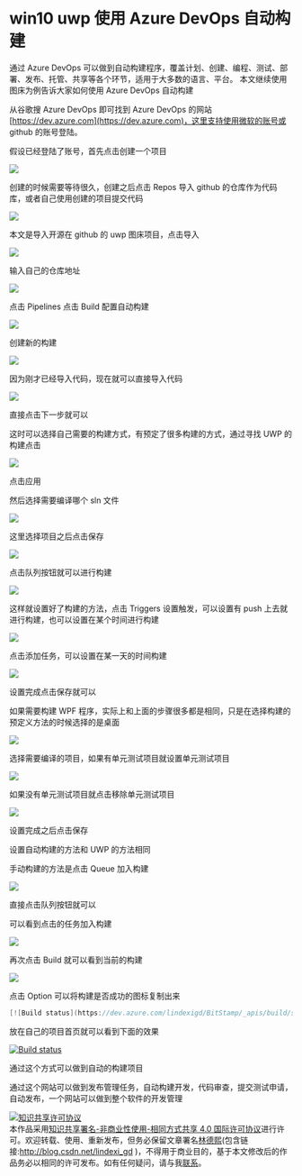 
# win10 uwp 使用 Azure DevOps 自动构建

通过 Azure DevOps 可以做到自动构建程序，覆盖计划、创建、编程、测试、部署、发布、托管、共享等各个环节，适用于大多数的语言、平台。
本文继续使用图床为例告诉大家如何使用 Azure DevOps 自动构建

<!--more-->


<!-- csdn -->

从谷歌搜 Azure DevOps 即可找到 Azure DevOps 的网站 [https://dev.azure.com](https://dev.azure.com)，这里支持使用微软的账号或 github 的账号登陆。

假设已经登陆了账号，首先点击创建一个项目

<!-- ![](image/win10 uwp 使用 Azure DevOps 自动构建/win10 uwp 使用 Azure DevOps 自动构建0.png) -->

![](http://image.acmx.xyz/lindexi%2F2018116203842298)

创建的时候需要等待很久，创建之后点击 Repos 导入 github 的仓库作为代码库，或者自己使用创建的项目提交代码

<!-- ![](image/win10 uwp 使用 Azure DevOps 自动构建/win10 uwp 使用 Azure DevOps 自动构建1.png) -->

![](http://image.acmx.xyz/lindexi%2F2018116203944879)

本文是导入开源在 github 的 uwp 图床项目，点击导入

<!-- ![](image/win10 uwp 使用 Azure DevOps 自动构建/win10 uwp 使用 Azure DevOps 自动构建2.png) -->

![](http://image.acmx.xyz/lindexi%2F2018116204014790)

输入自己的仓库地址

<!-- ![](image/win10 uwp 使用 Azure DevOps 自动构建/win10 uwp 使用 Azure DevOps 自动构建3.png) -->

![](http://image.acmx.xyz/lindexi%2F2018116204040211)

点击 Pipelines 点击 Build 配置自动构建

<!-- ![](image/win10 uwp 使用 Azure DevOps 自动构建/win10 uwp 使用 Azure DevOps 自动构建4.png) -->

![](http://image.acmx.xyz/lindexi%2F2018116204137570)

创建新的构建

<!-- ![](image/win10 uwp 使用 Azure DevOps 自动构建/win10 uwp 使用 Azure DevOps 自动构建5.png) -->

![](http://image.acmx.xyz/lindexi%2F2018116204156981)

因为刚才已经导入代码，现在就可以直接导入代码

<!-- ![](image/win10 uwp 使用 Azure DevOps 自动构建/win10 uwp 使用 Azure DevOps 自动构建6.png) -->

![](http://image.acmx.xyz/lindexi%2F2018116204240144)

直接点击下一步就可以

这时可以选择自己需要的构建方式，有预定了很多构建的方式，通过寻找 UWP 的构建点击

<!-- ![](image/win10 uwp 使用 Azure DevOps 自动构建/win10 uwp 使用 Azure DevOps 自动构建7.png) -->

![](http://image.acmx.xyz/lindexi%2F2018116204342413)

点击应用

然后选择需要编译哪个 sln 文件

<!-- ![](image/win10 uwp 使用 Azure DevOps 自动构建/win10 uwp 使用 Azure DevOps 自动构建9.png) -->

![](http://image.acmx.xyz/lindexi%2F201811620481520)

这里选择项目之后点击保存

<!-- ![](image/win10 uwp 使用 Azure DevOps 自动构建/win10 uwp 使用 Azure DevOps 自动构建10.png) -->

![](http://image.acmx.xyz/lindexi%2F2018116204850186)

点击队列按钮就可以进行构建

<!-- ![](image/win10 uwp 使用 Azure DevOps 自动构建/win10 uwp 使用 Azure DevOps 自动构建11.png) -->

![](http://image.acmx.xyz/lindexi%2F2018116205047145)

这样就设置好了构建的方法，点击 Triggers 设置触发，可以设置有 push 上去就进行构建，也可以设置在某个时间进行构建

<!-- ![](image/win10 uwp 使用 Azure DevOps 自动构建/win10 uwp 使用 Azure DevOps 自动构建12.png) -->

![](http://image.acmx.xyz/lindexi%2F2018116205245547)

点击添加任务，可以设置在某一天的时间构建

<!-- ![](image/win10 uwp 使用 Azure DevOps 自动构建/win10 uwp 使用 Azure DevOps 自动构建13.png) -->

![](http://image.acmx.xyz/lindexi%2F2018116205334255)

设置完成点击保存就可以

如果需要构建 WPF 程序，实际上和上面的步骤很多都是相同，只是在选择构建的预定义方法的时候选择的是桌面

<!-- ![](image/win10 uwp 使用 Azure DevOps 自动构建/win10 uwp 使用 Azure DevOps 自动构建8.png) -->

![](http://image.acmx.xyz/lindexi%2F2018116204711359)

选择需要编译的项目，如果有单元测试项目就设置单元测试项目

<!-- ![](image/win10 uwp 使用 Azure DevOps 自动构建/win10 uwp 使用 Azure DevOps 自动构建14.png) -->

![](http://image.acmx.xyz/lindexi%2F2018116205553394)

如果没有单元测试项目就点击移除单元测试项目

<!-- ![](image/win10 uwp 使用 Azure DevOps 自动构建/win10 uwp 使用 Azure DevOps 自动构建15.png) -->

![](http://image.acmx.xyz/lindexi%2F2018116205622467)

设置完成之后点击保存

设置自动构建的方法和 UWP 的方法相同

手动构建的方法是点击 Queue 加入构建

<!-- ![](image/win10 uwp 使用 Azure DevOps 自动构建/win10 uwp 使用 Azure DevOps 自动构建16.png) -->

![](http://image.acmx.xyz/lindexi%2F2018116205840156)

直接点击队列按钮就可以

可以看到点击的任务加入构建

<!-- ![](image/win10 uwp 使用 Azure DevOps 自动构建/win10 uwp 使用 Azure DevOps 自动构建17.png) -->

![](http://image.acmx.xyz/lindexi%2F2018116205911728)

再次点击 Build 就可以看到当前的构建

<!-- ![](image/win10 uwp 使用 Azure DevOps 自动构建/win10 uwp 使用 Azure DevOps 自动构建18.png) -->

![](http://image.acmx.xyz/lindexi%2F2018116205939773)

点击 Option 可以将构建是否成功的图标复制出来

```csharp
[![Build status](https://dev.azure.com/lindexigd/BitStamp/_apis/build/status/BitStamp-Universal%20Windows%20Platform-CI)](https://dev.azure.com/lindexigd/BitStamp/_build/latest?definitionId=3)
```

放在自己的项目首页就可以看到下面的效果

[![Build status](https://dev.azure.com/lindexigd/PandocMarkdown2Docx/_apis/build/status/PandocMarkdown2Docx-.NET%20Desktop-CI)](https://dev.azure.com/lindexigd/PandocMarkdown2Docx/_build/latest?definitionId=4)

通过这个方式可以做到自动的构建项目

通过这个网站可以做到发布管理任务，自动构建开发，代码审查，提交测试申请，自动发布，一个网站可以做到整个软件的开发管理





<a rel="license" href="http://creativecommons.org/licenses/by-nc-sa/4.0/"><img alt="知识共享许可协议" style="border-width:0" src="https://licensebuttons.net/l/by-nc-sa/4.0/88x31.png" /></a><br />本作品采用<a rel="license" href="http://creativecommons.org/licenses/by-nc-sa/4.0/">知识共享署名-非商业性使用-相同方式共享 4.0 国际许可协议</a>进行许可。欢迎转载、使用、重新发布，但务必保留文章署名[林德熙](http://blog.csdn.net/lindexi_gd)(包含链接:http://blog.csdn.net/lindexi_gd )，不得用于商业目的，基于本文修改后的作品务必以相同的许可发布。如有任何疑问，请与我[联系](mailto:lindexi_gd@163.com)。